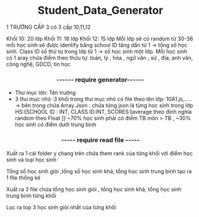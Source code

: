 # <div align="center">Student_Data_Generator<div align="center">
1 TRƯỜNG CẤP 3 có 3 cấp 10,11,12

  Khối 10: 20 lớp
  Khối 11: 18 lớp
  Khối 12: 15 lớp
  Mỗi lớp sẽ có random từ 30-36 mỗi học sinh sẽ được identify bằng school ID tăng dần từ 1 -> tổng số học sinh. Class ID số thứ tự trong lớp từ 1 -> số học sinh một lớp.   Mỗi học sinh có 1 aray chứa điểm theo thứu tự: toán, lý , hóa , ngữ văn , sử , địa, anh văn, công nghệ, GDCD, tin học

### <div align="center">------ require generator------ </div>
  - Thư mục lớn: Tên trường
  - 3 thư mục nhỏ :3 khối trong thư mục nhỏ có file theo tên lớp: 10A1.js,..... -> bên trong chứa Array Json : chứa từng json là từng học sinh trong lớp HS:{SCHOOL ID :      INT, CLASS ID:INT, SCORES:[average theo định nghĩa random theo Float ]} ~70% học sinh phải có điểm TB môn > TB , ~30% học sinh có điểm dưới trung bình

### <div align="center">----- require read file -----<div align="center">
  Xuất ra 1 cái folder y chang trên chứa them rank của từng khối với điểm học sinh và loại học sinh

  Tổng số học sinh giỏi ,tổng số học sinh khá, tổng học sinh trung bình tạo ra 1 file thống kê

  Xuất ra 3 file chứa tổng học sinh giỏi , tổng học sinh khá, tổng học sinh trung bình từng khối

  Lọc ra top 3 học sinh giỏi nhất của từng khối
